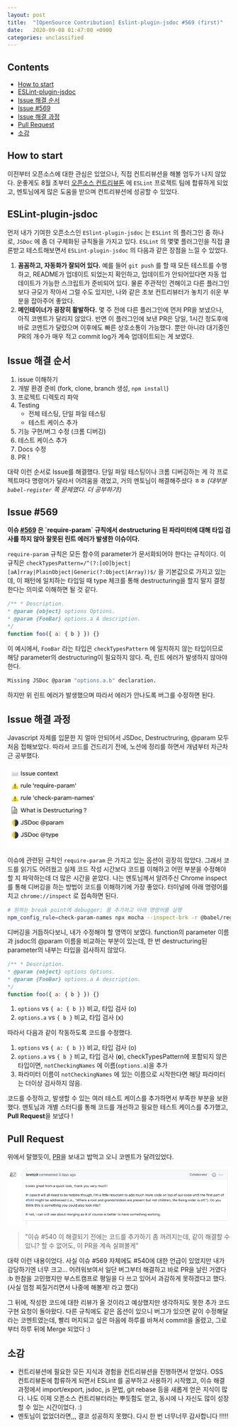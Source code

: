```yaml
---
layout: post
title:  "[OpenSource Contribution] Eslint-plugin-jsdoc #569 (first)"
date:   2020-09-08 01:47:00 +0900
categories: unclassified
---
```


## Contents
- [How to start](#how-to-start)
- [ESLint-plugin-jsdoc](#eslint-plugin-jsdoc)
- [Issue 해결 순서](#issue-해결-순서)
- [Issue #569](#issue-569)
- [Issue 해결 과정 ](#issue-해결-과정)
- [Pull Request](#pull-request)
- [소감](#소감)

## How to start

이전부터 오픈소스에 대한 관심은 있었으나, 직접 컨트리뷰션을 해볼 엄두가 나지 않았다. 운좋게도 8월 초부터 [오픈소스 컨트리뷰톤](https://www.oss.kr/contributhon) 에 `ESLint` 프로젝트 팀에 합류하게 되었고, 멘토님에게 많은 도움을 받으며 컨트리뷰션에 성공할 수 있었다. 

## ESLint-plugin-jsdoc

먼저 내가 기여한 오픈소스인 `ESlint-plugin-jsdoc` 는  `ESLint` 의 플러그인 중 하나로,  `JSDoc` 에 좀 더 구체화된 규칙들을 가지고 있다. `ESLint` 의 몇몇 플러그인을 직접 클론받고 테스트해보면서 `ESLint-plugin-jsdoc` 의 다음과 같은 장점을 느낄 수 있었다.

1. **꼼꼼하고, 자동화가 잘되어 있다.** 예를 들어 `git push` 를 할 때 모든 테스트를 수행하고, README가 업데이트 되었는지 확인하고, 업데이트가 안되어있다면 자동 업데이트가 가능한 스크립트가 준비되어 있다. 물론 주관적인 견해이고 다른 플러그인보다 규모가 작아서 그럴 수도 있지만, 나와 같은 초보 컨트리뷰터가 놓치기 쉬운 부분을 잡아주어 좋았다.
2. **메인테이너가 굉장히 활발하다.** 몇 주 전에 다른 플러그인에 먼저 PR을 보냈으나, 아직 코멘트가 달리지 않았다. 반면 이 플러그인에 보낸 PR은 당일, 1시간 정도후에 바로 코멘트가 달렸으며 이후에도 빠른 상호소통이 가능했다. 뿐만 아니라 대기중인 PR의 개수가 매우 적고 commit log가 계속 업데이트되는 게 보였다.
 
 
 ## Issue 해결 순서
 
 1. issue 이해하기
 2. 개발 환경 준비 (fork, clone, branch 생성, `npm install`)
 3. 프로젝트 디렉토리 파악
 4. Testing
	  - 전체 테스팅, 단일 파일 테스팅
	  - 테스트 케이스 추가
 5. 기능 구현/버그 수정 (크롬 디버깅)
 6. 테스트 케이스 추가
 7. Docs 수정
 8. PR !

대략 이런 순서로 Issue를 해결했다. 단일 파일 테스팅이나 크롬 디버깅하는 게 각 프로젝트마다 명령어가 달라서 어려움을 겪었고, 거의 멘토님이 해결해주셨다 ㅎㅎ *(대부분 `babel-register` 쪽 문제였다. 더 공부하기!)*
 
## Issue #569

**이슈 [#569]([https://github.com/gajus/eslint-plugin-jsdoc/issues/569](https://github.com/gajus/eslint-plugin-jsdoc/issues/569)) 은 `require-param` 규칙에서 destructuring 된 파라미터에 대해 타입 검사를 하지 않아 잘못된 린트 에러가 발생한 이슈이다.**

`require-param` 규칙은 모든 함수의 parameter가 문서화되어야 한다는 규칙이다. 이 규칙은  `checkTypesPattern=/^(?:[oO]bject|[aA]rray|PlainObject|Generic(?:Object|Array))$/`  을 기본값으로 가지고 있는데, 이 패턴에 일치하는 타입일 때 type 체크를 통해 destructuring을 할지 말지 결정한다는 의미로 이해하면 될 것 같다.

```js
/** * Description. 
* @param {object} options Options. 
* @param {FooBar} options.a A description.
*/ 
function foo({ a: { b } }) {}
```
이 예시에서, `FooBar` 라는 타입은 `checkTypesPattern` 에 일치하지 않는 타입이므로 해당 parameter의 destructuring이 필요하지 않다. 즉, 린트 에러가 발생하지 않아야 한다.

```bash
Missing JSDoc @param "options.a.b" declaration.
```
하지만 위 린트 에러가 발생했으며 따라서 에러가 안나도록 버그를 수정하면 된다.


## Issue 해결 과정

Javascript 자체를 입문한 지 얼마 안되어서 JSDoc, Destructruring, @param 모두 처음 접해보았다. 따라서 코드를 건드리기 전에, 노션에 정리를 하면서 개념부터 차근차근 공부했다. 

<img  src="/assets/img/unclassified/contribution1-1.png"  />

이슈에 관련된 규칙인 `require-param` 은 가지고 있는 옵션이 굉장히 많았다. 그래서 코드를 읽기도 어려웠고 실제 코드 작성 시간보다 코드를 이해하고 어떤 부분을 수정해야 할 지 파악하는데 더 많은 시간을 쏟았다. 
나는 멘토님께서 알려주신 Chrome inspect 를 통해 디버깅을 하는 방법이 코드를 이해하기에 가장 좋았다. 터미널에 아래 명령어를 치고 `chrome://inspect` 로 접속하면 된다.
```bash
# 원하는 break point에 debugger; 를 추가하고 아래 명령어를 실행
npm_config_rule=check-param-names npx mocha --inspect-brk -r @babel/register test/rules/index.js
```

디버깅을 거듭하다보니, 내가 수정해야 할 영역이 보였다. function의 parameter 이름과 jsdoc의 @param 이름을 비교하는 부분이 있는데, 한 번 destructuring된 parameter의 내부는 타입을 검사하지 않았다. 

```js
/** * Description. 
* @param {object} options Options. 
* @param {FooBar} options.a A description.
*/ 
function foo({ a: { b } }) {}
```
1. `options` vs `{ a: { b }}` 비교, 타입 검사 (o)
2. `options.a` vs `{ b }` 비교, 타입 검사 (x)

따라서 다음과 같이 작동하도록 코드를 수정했다.

1. `options` vs `{ a: { b }}` 비교, 타입 검사 (o)
2. `options.a` vs `{ b }` 비교, 타입 검사 (**o**), checkTypesPattern에 포함되지 않은 타입이면, `notCheckingNames` 에 이름(`options.a`)을 추가
3. 파라미터 이름이 `notCheckingNames` 에 있는 이름으로 시작한다면 해당 파라미터는 더이상 검사하지 않음.

코드를 수정하고, 발생할 수 있는 여러 테스트 케이스를 추가하면서 부족한 부분을 보완했다. 멘토님과 개별 스터디를 통해 코드를 개선하고 필요한 테스트 케이스를 추가했고, **Pull Request**을 보냈다 !

## Pull Request

위에서 말했듯이, [PR](https://github.com/gajus/eslint-plugin-jsdoc/pull/630)을 보내고 밥먹고 오니 코멘트가 달려있었다. 

<img  src="/assets/img/unclassified/contribution1-2.png"  />

> "이슈 #540 이 해결되기 전에는 코드를 추가하기 좀 꺼려지는데, 같이 해결할 수 있니? 할 수 없어도, 이 PR을 계속 살펴볼게"

대략 이런 내용이었다. 사실 이슈 #569 자체에도 #540에 대한 언급이 있었지만 내가 감당하기엔 너무 크고... 어려워보여서 일단 버그부터 해결하고 바로 PR을 날린 거였다 :b 한참을 고민했지만 부스트캠프로 평일을 다 쓰고 있어서 과감하게 못하겠다고 했다. (사실 엄청 찌질거리면서 나중에 해볼게! 라고 했다) 

그 뒤에, 작성한 코드에 대한 리뷰가 올 것이라고 예상했지만 생각하지도 못한 추가 코드 구현 요청이 돌아왔다. 다른 규칙에도 같은 옵션이 있으니 버그가 있으면 같이 수정해달라는 코멘트였는데, 빨리 머지되고 싶은 마음에 하루를 바쳐서 commit을 올렸고, 그로부터 하루 뒤에 Merge 되었다 :)

## 소감

- 컨트리뷰션에 필요한 모든 지식과 경험을 컨트리뷰션을 진행하면서 얻었다. OSS 컨트리뷰톤에 합류하게 되면서 ESLint 를 공부하고 사용하기 시작했고, 이슈 해결 과정에서 import/export, jsdoc, js 문법, git rebase 등을 새롭게 얻은 지식이 많다. 나도 이제 오픈소스 컨트리뷰터라는 뿌듯함도 얻고, 동시에 나 자신도 많이 성장할 수 있는 시간이었다. :)
- 멘토님이 없었더라면,,, 결코 성공하지 못했다. 다시 한 번 너무너무 감사합니다 !!!!! 

